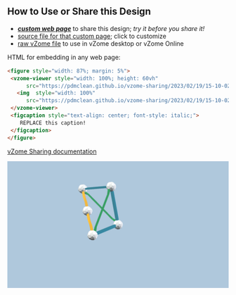 
## How to Use or Share this Design

 - [***custom web page***][post] to share this design; *try it before you share it!*
 - [source file for that custom page][source]; click to customize
 - [raw vZome file][raw] to use in vZome desktop or vZome Online
 
 HTML for embedding in any web page:
 ```html
<figure style="width: 87%; margin: 5%">
  <vzome-viewer style="width: 100%; height: 60vh"
       src="https://pdmclean.github.io/vzome-sharing/2023/02/19/15-10-02-Orthoscheme/Orthoscheme.vZome" >
    <img  style="width: 100%"
       src="https://pdmclean.github.io/vzome-sharing/2023/02/19/15-10-02-Orthoscheme/Orthoscheme.png" >
  </vzome-viewer>
  <figcaption style="text-align: center; font-style: italic;">
     REPLACE this caption!
  </figcaption>
</figure>
 ```

[vZome Sharing documentation](https://vzome.github.io/vzome/sharing.html#how-it-works)

![Image](<Orthoscheme.png>)


[post]: <https://pdmclean.github.io/vzome-sharing/2023/02/19/Orthoscheme-15-10-02.html>
[source]: <https://github.com/pdmclean/vzome-sharing/edit/main/_posts/2023-02-19-Orthoscheme-15-10-02.md>
[raw]: <https://raw.githubusercontent.com/pdmclean/vzome-sharing/main/2023/02/19/15-10-02-Orthoscheme/Orthoscheme.vZome>